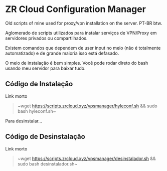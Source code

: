# ZR Cloud Configuration Manager
Old scripts of mine used for proxy/vpn installation on the server.
PT-BR btw.


Aglomerado de scripts utilizados para instalar serviços de VPN/Proxy em servidores privados ou compartilhados.

Existem comandos que dependem de user input no meio (não é totalmente automatizado) e de grande maioria isso está defasado.

O meio de instalação é bem simples. Você pode rodar direto do bash usando meu servidor para baixar tudo.

## Código de Instalação
Link morto
> ~wget https://scripts.zrcloud.xyz/vpsmanager/hyleconf.sh && sudo bash hyleconf.sh~

Para desinstalar...

## Código de Desinstalação
Link morto
> ~wget https://scripts.zrcloud.xyz/vpsmanager/desinstalador.sh && sudo bash desinstalador.sh~
